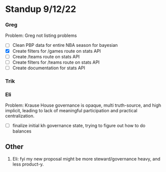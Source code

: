 # Standup 9/12/22

### Greg
Problem: Greg not listing problems
- [ ] Clean PBP data for entire NBA season for bayesian
- [X] Create filters for /games route on stats API
- [ ] Create /teams route on stats API
- [ ] Create filters for /teams route on stats API 
- [ ] Create documentation for stats API

### Trik



### Eli
Problem: Krause House governance is opaque, multi truth-source, and high implicit, leading to lack of meaningful participation and practical centralization.
- [ ] finalize initial kh governance state, trying to figure out how to do balances


## Other
1. Eli: fyi my new proposal might be more steward/governance heavy, and less product-y.
